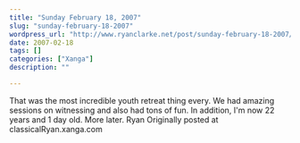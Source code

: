```yaml
---
title: "Sunday February 18, 2007"
slug: "sunday-february-18-2007"
wordpress_url: "http://www.ryanclarke.net/post/sunday-february-18-2007/"
date: 2007-02-18
tags: []
categories: ["Xanga"]
description: ""

---
```


That was the most incredible youth retreat thing every. We had amazing sessions on witnessing and also had tons of fun. In addition, I'm now 22 years and 1 day old. More later.
Ryan
Originally posted at classicalRyan.xanga.com
